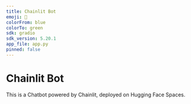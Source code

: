 ```yaml
---
title: Chainlit Bot
emoji: 🤖
colorFrom: blue
colorTo: green
sdk: gradio
sdk_version: 5.20.1
app_file: app.py
pinned: false
---
```


# Chainlit Bot

This is a Chatbot powered by Chainlit, deployed on Hugging Face Spaces.